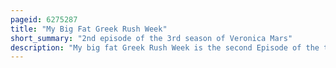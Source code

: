 ```yaml
---
pageid: 6275287
title: "My Big Fat Greek Rush Week"
short_summary: "2nd episode of the 3rd season of Veronica Mars"
description: "My big fat Greek Rush Week is the second Episode of the third Season of the american Mystery Tv Series Veronica Mars and the forty-sixth Episode in total. Written by executive Producer Diane Ruggiero and directed by John T. Kretchmer the Episode was premiered on the Cw on october 10 2006."
---
```

